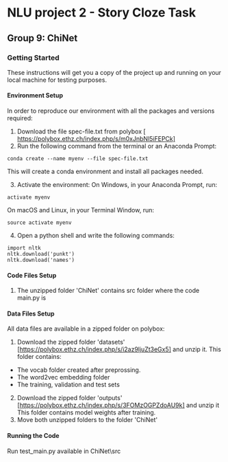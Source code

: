 # NLU project 2 - Story Cloze Task
## Group 9: ChiNet

### Getting Started
These instructions will get you a copy of the project up and running on your local machine for testing purposes.

#### Environment Setup

In order to reproduce our environment with all the packages and versions required:
1. Download the file spec-file.txt from polybox [ https://polybox.ethz.ch/index.php/s/m0xJnbNl5iFEPCk]
2. Run the following command from the terminal or an Anaconda Prompt:
```
conda create --name myenv --file spec-file.txt
```
This will create a conda environment and install all packages needed.

3. Activate the environment:
On Windows, in your Anaconda Prompt, run: 
```
activate myenv
```
On macOS and Linux, in your Terminal Window, run:
```
source activate myenv
```
4. Open a python shell and write the following commands:
```
import nltk
nltk.download('punkt')
nltk.download('names')
```
#### Code Files Setup

1. The unzipped folder 'ChiNet' contains src folder where the code main.py is

#### Data Files Setup

All data files are available in a zipped folder on polybox: 

1. Download the zipped folder 'datasets' [https://polybox.ethz.ch/index.php/s/i2az9ljuZt3eGx5] and unzip it.
This folder contains:
* The vocab folder created after preprossing.
* The word2vec embedding folder
* The training, validation and test sets
2. Download the zipped folder 'outputs' [https://polybox.ethz.ch/index.php/s/3FOMzOGPZdoAU9k] and unzip it
This folder contains model weights after training.
3. Move both unzipped folders to the folder 'ChiNet' 

#### Running the Code

Run test_main.py available in ChiNet\src





